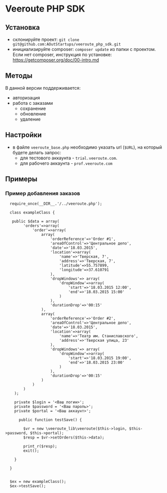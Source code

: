 # Veeroute PHP SDK

## Установка
  * склонируйте проект: `git clone git@github.com:AOutStartups/veeroute_php_sdk.git`
  * инициализируйте composer: `composer update` из папки с проектом. Если нет composer, инструкция по установке: https://getcomposer.org/doc/00-intro.md

## Методы
В данной версии поддерживается:
* авторизация
* работа с заказами
    * сохранение
    * обновление
    * удаление

## Настройки
* в файле `veeroute_base.php` необходимо указать url (`$URL`), на который будете делать запрос:
   * для тестового аккаунта - `trial.veeroute.com`.
   * для рабочего аккаунта - `prof.veeroute.com`


## Примеры
### Пример добавления заказов
```
  require_once(__DIR__.'/../veeroute.php');
  
  class exampleClass {
  
   public $data = array(
        'orders'=>array(
            'order'=>array(
                array(
                    'orderReference'=>'Order #1',
                    'areaOfControl'=>'Центральное депо',
                    'date'=>'18.03.2015',
                    'location'=>array(
                        'name'=>'Тверская, 7',
                        'address'=>'Тверская, 7',
                        'latitude'=>55.757899,
                        'longitude'=>37.610791
                    ),
                    'dropWindows'=> array(
                        'dropWindow'=>array(
                            'start'=>'18.03.2015 12:00',
                            'end'=>'18.03.2015 15:00'
                        )
                    ),
                    'durationDrop'=>'00:15'
                ),
                array(
                    'orderReference'=>'Order #2',
                    'areaOfControl'=>'Центральное депо',
                    'date'=>'18.03.2015',
                    'location'=>array(
                        'name'=>'Театр им. Станиславского',
                        'address'=>'Тверская улица, 23'
                    ),
                    'dropWindows'=> array(
                        'dropWindow'=>array(
                            'start'=>'18.03.2015 19:00',
                            'end'=>'18.03.2015 23:00'
                        )
                    ),
                    'durationDrop'=>'00:15'
                )
            )
        )
    );
    
    private $login = '<Ваш логин>';
    private $password = '<Ваш пароль>';
    private $portal = '<Ваш аккаунт>';
    
      public function testSave() {

        $vr = new \veeroute_lib\veeroute($this->login, $this->password, $this->portal);
        $resp = $vr->setOrders($this->data);

        print_r($resp);
        exit();
    
    }
    
  }
  
  
  $ex = new exampleClass();
  $ex->testSave();
```
